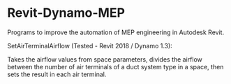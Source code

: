 # Revit-Dynamo-MEP
Programs to improve the automation of MEP engineering in Autodesk Revit.

SetAirTerminalAirflow (Tested - Revit 2018 / Dynamo 1.3): 

Takes the airflow values from space parameters, divides the airflow between the number of air terminals of a duct system type in a space, then sets the result in each air terminal. 


